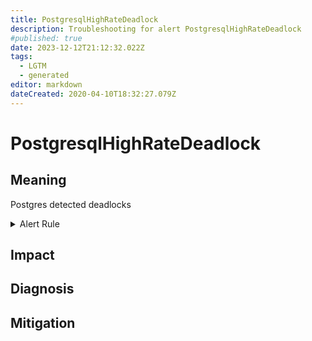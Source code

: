 ```yaml
---
title: PostgresqlHighRateDeadlock
description: Troubleshooting for alert PostgresqlHighRateDeadlock
#published: true
date: 2023-12-12T21:12:32.022Z
tags: 
  - LGTM
  - generated
editor: markdown
dateCreated: 2020-04-10T18:32:27.079Z
---
```


# PostgresqlHighRateDeadlock

## Meaning
[//]: # "Short paragraph that explains what the alert means"
Postgres detected deadlocks

<details>
  <summary>Alert Rule</summary>

{{% rule "postgresql/postgres-exporter.yml" "PostgresqlHighRateDeadlock" %}}

{{% comment %}}

```yaml
alert: PostgresqlHighRateDeadlock
expr: increase(postgresql_errors_total{type="deadlock_detected"}[1m]) > 1
for: 0m
labels:
    severity: critical
annotations:
    summary: Postgresql high rate deadlock (instance {{ $labels.instance }})
    description: |-
        Postgres detected deadlocks
          VALUE = {{ $value }}
          LABELS = {{ $labels }}
    runbook: https://github.com/srerun/prometheus-alerts/blob/main/content/runbooks/postgres-exporter/PostgresqlHighRateDeadlock.md

```

{{% /comment %}}

</details>


## Impact
[//]: # "What could / will happen if the alert is not addressed"



## Diagnosis
[//]: # "Steps to take to identify the cause of the problem"



## Mitigation
[//]: # "The steps necessary to resolve the alert"
